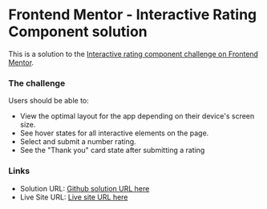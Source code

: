 # Frontend Mentor - Interactive Rating Component solution

This is a solution to the [Interactive rating component challenge on Frontend Mentor](https://www.frontendmentor.io/challenges/interactive-rating-component-koxpeBUmI).

### The challenge

Users should be able to:

- View the optimal layout for the app depending on their device's screen size.
- See hover states for all interactive elements on the page.
- Select and submit a number rating.
- See the "Thank you" card state after submitting a rating

### Links

- Solution URL: [Github solution URL here](https://github.com/ddoyediran/component-rating-card)
- Live Site URL: [Live site URL here](https://component-rating-card-zmhq.vercel.app/)
